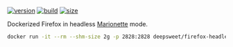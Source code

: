 [![version](https://img.shields.io/badge/firefox-61-green.svg?style=flat-square)](https://packages.ubuntu.com/bionic/firefox) [![build](https://img.shields.io/docker/build/deepsweet/firefox-headless-remote.svg?label=build&style=flat-square)](https://hub.docker.com/r/deepsweet/firefox-headless-remote/) [![size](https://img.shields.io/microbadger/image-size/deepsweet/firefox-headless-remote.svg?label=size&style=flat-square)](https://microbadger.com/images/deepsweet/firefox-headless-remote)

Dockerized Firefox in headless [Marionette](https://vakila.github.io/blog/marionette-act-i-automation/) mode.

```sh
docker run -it --rm --shm-size 2g -p 2828:2828 deepsweet/firefox-headless-remote:61
```

